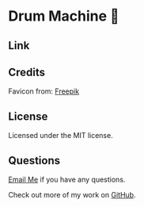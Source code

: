 # Drum Machine 🥁

## Link
[]()

## Credits

Favicon from:
[Freepik]('https://www.flaticon.com/free-icons/drum')

## License
Licensed under the MIT license.

## Questions 
[Email Me](Chloe.a.harris17@gmail.com) if you have any questions.

Check out more of my work on [GitHub](https://github.com/chloeharris1).


